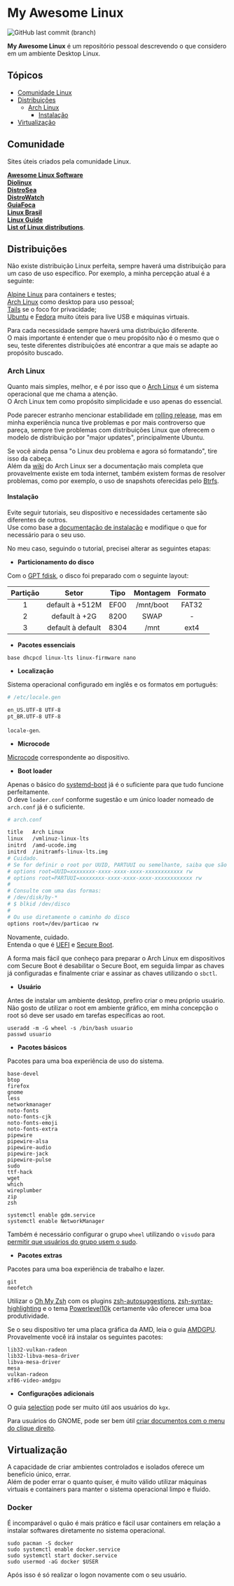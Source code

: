# My Awesome Linux
![GitHub last commit (branch)](https://img.shields.io/github/last-commit/bsshenrique/my-awesome-linux/main)

**My Awesome Linux** é um repositório pessoal descrevendo o que considero em um ambiente Desktop Linux.  

## Tópicos
- [Comunidade Linux](#comunidade)
- [Distribuições](#distribuições)
  - [Arch Linux](#arch-linux)
    - [Instalação](#instalação)
- [Virtualização](#virtualização)

## Comunidade
Sites úteis criados pela comunidade Linux.

**[Awesome Linux Software](https://github.com/luong-komorebi/Awesome-Linux-Software)**  
**[Diolinux](https://diolinux.com.br/)**  
**[DistroSea](https://distrosea.com/)**  
**[DistroWatch](https://distrowatch.com)**  
**[GuiaFoca](https://www.guiafoca.org/)**  
**[Linux Brasil](https://www.reddit.com/r/linuxbrasil/)**  
**[Linux Guide](https://github.com/mikeroyal/Linux-Guide)**  
**[List of Linux distributions](https://en.wikipedia.org/wiki/List_of_Linux_distributions)**.

## Distribuições
Não existe distribuição Linux perfeita, sempre haverá uma distribuição para um caso de uso específico. Por exemplo, a minha percepção atual é a seguinte:

[Alpine Linux](https://www.alpinelinux.org/) para containers e testes;  
[Arch Linux](https://archlinux.org/) como desktop para uso pessoal;  
[Tails](https://tails.net/) se o foco for privacidade;  
[Ubuntu](https://ubuntu.com/) e [Fedora](https://fedoraproject.org/) muito úteis para live USB e máquinas virtuais.

Para cada necessidade sempre haverá uma distribuição diferente.  
O mais importante é entender que o meu propósito não é o mesmo que o seu, teste diferentes distribuições até encontrar a que mais se adapte ao propósito buscado.  

### Arch Linux
Quanto mais simples, melhor, e é por isso que o [Arch Linux](https://wiki.archlinux.org/title/Arch_Linux) é um sistema operacional que me chama a atenção.  
O Arch Linux tem como propósito simplicidade e uso apenas do essencial.

Pode parecer estranho mencionar estabilidade em [rolling release](https://wiki.archlinux.org/title/system_maintenance#Partial_upgrades_are_unsupported), mas em minha experiência nunca tive problemas e por mais controverso que pareça, sempre tive problemas com distribuições Linux que oferecem o modelo de distribuição por "major updates", principalmente Ubuntu.  


Se você ainda pensa "o Linux deu problema e agora só formatando", tire isso da cabeça.  
Além da [wiki](https://wiki.archlinux.org) do Arch Linux ser a documentação mais completa que provavelmente existe em toda internet, também existem formas de resolver problemas, como por exemplo, o uso de snapshots oferecidas pelo [Btrfs](https://wiki.archlinux.org/title/btrfs).

#### Instalação
Evite seguir tutoriais, seu dispositivo e necessidades certamente são diferentes de outros.  
Use como base a [documentação de instalação](https://wiki.archlinux.org/title/installation_guide) e modifique o que for necessário para o seu uso.  

No meu caso, seguindo o tutorial, precisei alterar as seguintes etapas:  

- **Particionamento do disco**

Com o [GPT fdisk](https://wiki.archlinux.org/title/GPT_fdisk), o disco foi preparado com o seguinte layout:

| Partição | Setor              | Tipo | Montagem  | Formato |
| :------: | :----------------: | :--: | :-------: | :-----: |
| 1        | default à +512M    | EF00 | /mnt/boot | FAT32   |
| 2        | default à +2G      | 8200 | SWAP      | -       |
| 3        | default à default  | 8304 | /mnt      | ext4    |

- **Pacotes essenciais**

`base dhcpcd linux-lts linux-firmware nano`

- **Localização**

Sistema operacional configurado em inglês e os formatos em português:

```bash
# /etc/locale.gen

en_US.UTF-8 UTF-8
pt_BR.UTF-8 UTF-8
```

`locale-gen`.

- **Microcode**

[Microcode](https://wiki.archlinux.org/title/Microcode) correspondente ao dispositivo.

- **Boot loader**

Apenas o  básico do [systemd-boot](https://wiki.archlinux.org/title/Systemd-boot) já é o suficiente para que tudo funcione perfeitamente.  
O deve `loader.conf` conforme sugestão e um único loader nomeado de `arch.conf` já é o suficiente.

```bash
# arch.conf

title   Arch Linux
linux   /vmlinuz-linux-lts
initrd  /amd-ucode.img
initrd  /initramfs-linux-lts.img
# Cuidado.
# Se for definir o root por UUID, PARTUUI ou semelhante, saiba que são coisas diferentes.
# options root=UUID=xxxxxxxx-xxxx-xxxx-xxxx-xxxxxxxxxxxx rw
# options root=PARTUUI=xxxxxxxx-xxxx-xxxx-xxxx-xxxxxxxxxxxx rw
#
# Consulte com uma das formas:
# /dev/disk/by-*
# $ blkid /dev/disco
#
# Ou use diretamente o caminho do disco
options root=/dev/particao rw
```

Novamente, cuidado.  
Entenda o que é [UEFI](https://wiki.archlinux.org/title/Unified_Extensible_Firmware_Interface) e [Secure Boot](https://wiki.archlinux.org/title/Unified_Extensible_Firmware_Interface/Secure_Boot).  

A forma mais fácil que conheço para preparar o Arch Linux em dispositivos com Secure Boot é desabilitar o Secure Boot, em seguida limpar as chaves já configuradas e finalmente criar e assinar as chaves utilizando o `sbctl`.

- **Usuário**

Antes de instalar um ambiente desktop, prefiro criar o meu próprio usuário.  
Não gosto de utilizar o root em ambiente gráfico, em minha concepção o root só deve ser usado em tarefas específicas ao root.  

`useradd -m -G wheel -s /bin/bash usuario`  
`passwd usuario`

- **Pacotes básicos**

Pacotes para uma boa experiência de uso do sistema.

```text
base-devel
btop
firefox
gnome
less
networkmanager
noto-fonts
noto-fonts-cjk
noto-fonts-emoji
noto-fonts-extra
pipewire
pipewire-alsa
pipewire-audio
pipewire-jack
pipewire-pulse
sudo
ttf-hack
wget
which
wireplumber
zip
zsh
```

`systemctl enable gdm.service`  
`systemctl enable NetworkManager`

Também é necessário configurar o grupo `wheel` utilizando o `visudo` para [permitir que usuários do grupo usem o sudo](https://wiki.archlinux.org/title/sudo#Example_entries).

- **Pacotes extras**

Pacotes para uma boa experiência de trabalho e lazer.

```text
git
neofetch
```

Utilizar o [Oh My Zsh](https://github.com/ohmyzsh/ohmyzsh) com os plugins [zsh-autosuggestions](https://github.com/zsh-users/zsh-autosuggestions), [zsh-syntax-highlighting](https://github.com/zsh-users/zsh-syntax-highlighting) e o tema [Powerlevel10k](https://github.com/romkatv/powerlevel10k) certamente vão oferecer uma boa produtividade.

Se o seu dispositivo ter uma placa gráfica da AMD, leia o guia [AMDGPU](https://wiki.archlinux.org/title/AMDGPU).  
Provavelmente você irá instalar os seguintes pacotes:
```text
lib32-vulkan-radeon
lib32-libva-mesa-driver
libva-mesa-driver
mesa
vulkan-radeon
xf86-video-amdgpu
```

- **Configurações adicionais**

O guia [selection](https://wiki.archlinux.org/title/clipboard#Selections) pode ser muito útil aos usuários do `kgx`.

Para usuários do GNOME, pode ser bem útil [criar documentos com o menu do clique direito](https://wiki.archlinux.org/title/GNOME/Files#Create_a_new_document_from_the_right-click_menu).

## Virtualização
A capacidade de criar ambientes controlados e isolados oferece um benefício único, errar.  
Além de poder errar o quanto quiser, é muito válido utilizar máquinas virtuais e containers para manter o sistema operacional limpo e fluído.

### Docker
É incomparável o quão é mais prático e fácil usar containers em relação a instalar softwares diretamente no sistema operacional.

`sudo pacman -S docker`  
`sudo systemctl enable docker.service`  
`sudo systemctl start docker.service`  
`sudo usermod -aG docker $USER`

Após isso é só realizar o logon novamente com o seu usuário.





